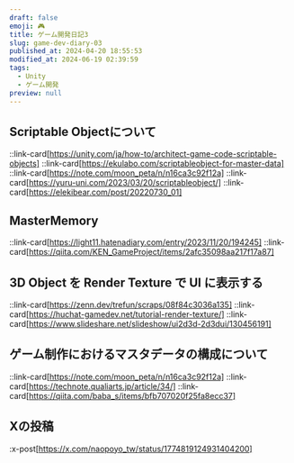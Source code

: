 ```yaml
---
draft: false
emoji: 🎮
title: ゲーム開発日記3
slug: game-dev-diary-03
published_at: 2024-04-20 18:55:53
modified_at: 2024-06-19 02:39:59
tags:
  - Unity
  - ゲーム開発
preview: null
---
```


## Scriptable Objectについて

::link-card[https://unity.com/ja/how-to/architect-game-code-scriptable-objects]
::link-card[https://ekulabo.com/scriptableobject-for-master-data]
::link-card[https://note.com/moon_peta/n/n16ca3c92f12a]
::link-card[https://yuru-uni.com/2023/03/20/scriptableobject/]
::link-card[https://elekibear.com/post/20220730_01]

## MasterMemory

::link-card[https://light11.hatenadiary.com/entry/2023/11/20/194245]
::link-card[https://qiita.com/KEN_GameProject/items/2afc35098aa217f17a87]

## 3D Object を Render Texture で UI に表示する

::link-card[https://zenn.dev/trefun/scraps/08f84c3036a135]
::link-card[https://huchat-gamedev.net/tutorial-render-texture/]
::link-card[https://www.slideshare.net/slideshow/ui2d3d-2d3dui/130456191]

## ゲーム制作におけるマスタデータの構成について

::link-card[https://note.com/moon_peta/n/n16ca3c92f12a]
::link-card[https://technote.qualiarts.jp/article/34/]
::link-card[https://qiita.com/baba_s/items/bfb707020f25fa8ecc37]

## Xの投稿

:x-post[https://x.com/naopoyo_tw/status/1774819124931404200]
